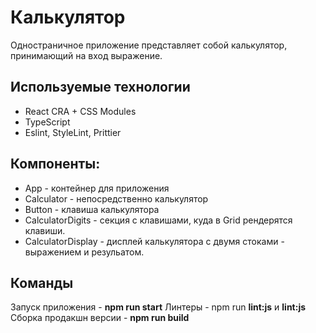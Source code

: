 # Калькулятор
Одностраничное приложение представляет собой калькулятор, принимающий на вход выражение. 

## Используемые технологии
* React CRA + CSS Modules
* TypeScript
* Eslint, StyleLint, Prittier

## Компоненты:
* App - контейнер для приложения
* Calculator - непосредственно калькулятор
* Button - клавиша калькулятора
* CalculatorDigits - секция с клавишами, куда в Grid рендерятся клавиши.
* CalculatorDisplay - дисплей калькулятора с двумя стоками - выражением и резульатом.

## Команды
Запуск приложения - **npm run start**
Линтеры - npm run **lint:js** и **lint:js**
Сборка продакшн версии - **npm run build**

